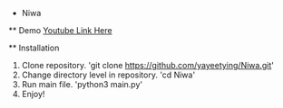 * Niwa

** Demo
[Youtube Link Here](https://www.youtube.com/watch?v=gsNBpfCccBs&ab_channel=YayaLiangLi)

** Installation
1) Clone repository. 'git clone https://github.com/yayeetying/Niwa.git'
2) Change directory level in repository. 'cd Niwa'
3) Run main file. 'python3 main.py'
4) Enjoy!

